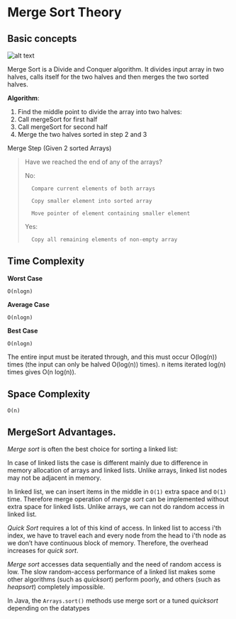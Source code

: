 # Merge Sort Theory

## Basic concepts

![alt text](http://www.geeksforgeeks.org/wp-content/uploads/Merge-Sort-Tutorial.png "MergeSort")

Merge Sort is a Divide and Conquer algorithm. 
It divides input array in two halves, calls itself for the two halves and then merges the two sorted halves.

**Algorithm**:

1. Find the middle point to divide the array into two halves:
2. Call mergeSort for first half
3. Call mergeSort for second half
4. Merge the two halves sorted in step 2 and 3

Merge Step (Given 2 sorted Arrays)

>	Have we reached the end of any of the arrays?
>
>	No:
>
>		Compare current elements of both arrays
>
>		Copy smaller element into sorted array
>
>		Move pointer of element containing smaller element
>
>	Yes:
>
>		Copy all remaining elements of non-empty array

## Time Complexity

**Worst Case**

`O(nlogn)`

**Average Case**

`O(nlogn)`

**Best Case**

`O(nlogn)`

The entire input must be iterated through, and this must occur O(log(n)) times (the input can only be halved O(log(n)) times). 
n items iterated log(n) times gives O(n log(n)).

## Space Complexity

`O(n)`

## MergeSort Advantages.

*Merge sort* is often the best choice for sorting a linked list: 

In case of linked lists the case is different mainly due to difference in memory allocation of arrays and linked lists. 
Unlike arrays, linked list nodes may not be adjacent in memory. 

In linked list, we can insert items in the middle in `O(1)` extra space and `O(1)` time. 
Therefore merge operation of *merge sort* can be implemented without extra space for linked lists.
Unlike arrays, we can not do random access in linked list. 

*Quick Sort* requires a lot of this kind of access. 
In linked list to access i'th index, we have to travel each and every node from the head to i'th node as 
we don’t have continuous block of memory. Therefore, the overhead increases for *quick sort*. 

*Merge sort* accesses data sequentially and the need of random access is low.
The slow random-access performance of a linked list makes some other algorithms (such as *quicksort*) perform poorly, 
and others (such as *heapsort*) completely impossible.

In Java, the `Arrays.sort()` methods use merge sort or a tuned *quicksort* depending on the datatypes







